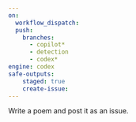 ```yaml
---
on: 
  workflow_dispatch:
  push:
    branches:
      - copilot*
      - detection
      - codex*
engine: codex
safe-outputs:
    staged: true
    create-issue:
---
```

Write a poem and post it as an issue.
